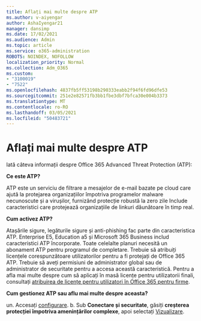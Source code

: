 ```yaml
---
title: Aflați mai multe despre ATP
ms.author: v-aiyengar
author: AshaIyengar21
manager: dansimp
ms.date: 17/02/2021
ms.audience: Admin
ms.topic: article
ms.service: o365-administration
ROBOTS: NOINDEX, NOFOLLOW
localization_priority: Normal
ms.collection: Adm_O365
ms.custom:
- "3100019"
- "7522"
ms.openlocfilehash: 4837fb5ff53198b290333eabb2f94f6fd96dfe53
ms.sourcegitcommit: 251e2e82571fb3bb1fbe3dbf7bfca30e004b3373
ms.translationtype: MT
ms.contentlocale: ro-RO
ms.lasthandoff: 03/05/2021
ms.locfileid: "50483721"
---
```

# <a name="learn-about-atp"></a>Aflați mai multe despre ATP

Iată câteva informații despre Office 365 Advanced Threat Protection (ATP):

**Ce este ATP?**

ATP este un serviciu de filtrare a mesajelor de e-mail bazate pe cloud care ajută la protejarea organizațiilor împotriva programelor malware necunoscute și a virușilor, furnizând protecție robustă la zero zile Include caracteristici care protejează organizațiile de linkuri dăunătoare în timp real.

**Cum activez ATP?**

Atașările sigure, legăturile sigure și anti-phishing fac parte din caracteristica ATP. Enterprise E5, Education a5 și Microsoft 365 Business includ caracteristici ATP încorporate. Toate celelalte planuri necesită un abonament ATP pentru programul de completare. Trebuie să atribuiți licențele corespunzătoare utilizatorilor pentru a fi protejați de Office 365 ATP. Trebuie să aveți permisiuni de administrator global sau de administrator de securitate pentru a accesa această caracteristică. Pentru a afla mai multe despre cum să aplicați în masă licențe pentru utilizatorii finali, consultați [atribuirea de licențe pentru utilizatori în Office 365 pentru firme](https://go.microsoft.com/fwlink/?linkid=2093435).

**Cum gestionez ATP sau aflu mai multe despre aceasta?**

un. Accesați [configurare](https://go.microsoft.com/fwlink/p/?linkid=2075721).
b. Sub **Conectare și securitate**, găsiți **creșterea protecției împotriva amenințărilor complexe**, apoi selectați [Vizualizare](https://go.microsoft.com/fwlink/?linkid=2109302).
